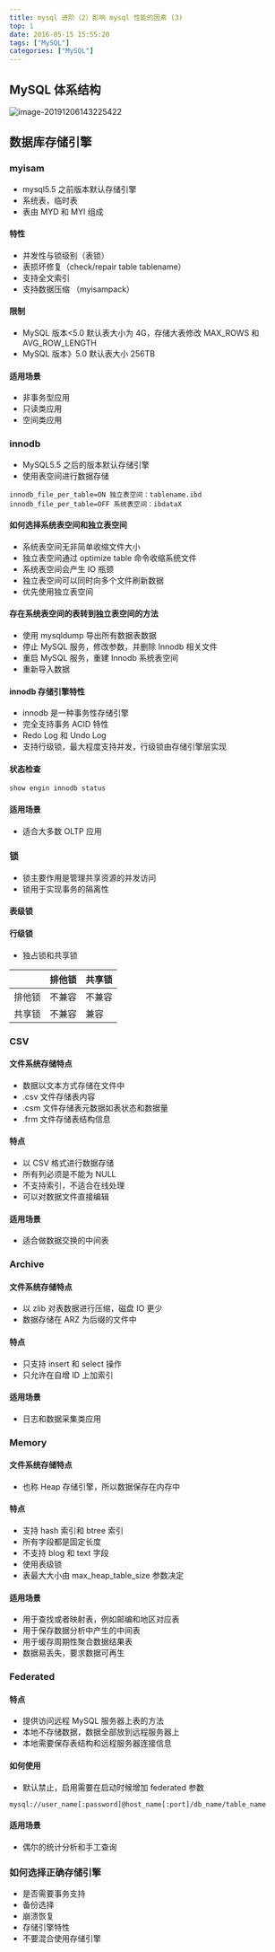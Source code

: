 ```yaml
---
title: mysql 进阶（2）影响 mysql 性能的因素 (3)
top: 1
date: 2016-05-15 15:55:20
tags: ["MySQL"]
categories: ["MySQL"]
---
```


## MySQL 体系结构

![image-20191206143225422](https://tva1.sinaimg.cn/large/a616b9a4gy1g9n00it1fej20fa095tb5.jpg)

## 数据库存储引擎

### myisam

- mysql5.5 之前版本默认存储引擎
- 系统表，临时表
- 表由 MYD 和 MYI 组成

#### 特性

- 并发性与锁级别（表锁）
- 表损坏修复（check/repair table tablename）
- 支持全文索引
- 支持数据压缩 （myisampack）

#### 限制

- MySQL 版本<5.0 默认表大小为 4G，存储大表修改 MAX_ROWS 和 AVG_ROW_LENGTH
- MySQL 版本》5.0 默认表大小 256TB

#### 适用场景

- 非事务型应用
- 只读类应用
- 空间类应用

### innodb

- MySQL5.5 之后的版本默认存储引擎
- 使用表空间进行数据存储

```mysql
innodb_file_per_table=ON 独立表空间：tablename.ibd
innodb_file_per_table=OFF 系统表空间：ibdataX
```

#### 如何选择系统表空间和独立表空间

- 系统表空间无非简单收缩文件大小
- 独立表空间通过 optimize table 命令收缩系统文件
- 系统表空间会产生 IO 瓶颈
- 独立表空间可以同时向多个文件刷新数据
- 优先使用独立表空间

#### 存在系统表空间的表转到独立表空间的方法

- 使用 mysqldump 导出所有数据表数据
- 停止 MySQL 服务，修改参数，并删除 Innodb 相关文件
- 重启 MySQL 服务，重建 Innodb 系统表空间
- 重新导入数据

#### innodb 存储引擎特性

- innodb 是一种事务性存储引擎
- 完全支持事务 ACID 特性
- Redo Log 和 Undo Log
- 支持行级锁，最大程度支持并发，行级锁由存储引擎层实现

#### 状态检查

```
show engin innodb status
```

#### 适用场景

- 适合大多数 OLTP 应用

### 锁

- 锁主要作用是管理共享资源的并发访问
- 锁用于实现事务的隔离性

#### 表级锁

#### 行级锁

- 独占锁和共享锁

| |排他锁|共享锁|
|----- |----- |-----|
|排他锁 |不兼容 |不兼容|
|共享锁 |不兼容 |兼容|

### CSV

#### 文件系统存储特点

- 数据以文本方式存储在文件中
- .csv 文件存储表内容
- .csm 文件存储表元数据如表状态和数据量
- .frm 文件存储表结构信息

#### 特点

- 以 CSV 格式进行数据存储
- 所有列必须是不能为 NULL
- 不支持索引，不适合在线处理
- 可以对数据文件直接编辑

#### 适用场景

- 适合做数据交换的中间表

### Archive

#### 文件系统存储特点

- 以 zlib 对表数据进行压缩，磁盘 IO 更少
- 数据存储在 ARZ 为后缀的文件中

#### 特点

- 只支持 insert 和 select 操作
- 只允许在自增 ID 上加索引

#### 适用场景

- 日志和数据采集类应用

### Memory

#### 文件系统存储特点

- 也称 Heap 存储引擎，所以数据保存在内存中

#### 特点

- 支持 hash 索引和 btree 索引
- 所有字段都是固定长度
- 不支持 blog 和 text 字段
- 使用表级锁
- 表最大大小由 max_heap_table_size 参数决定

#### 适用场景

- 用于查找或者映射表，例如邮编和地区对应表
- 用于保存数据分析中产生的中间表
- 用于缓存周期性聚合数据结果表
- 数据易丢失，要求数据可再生

### Federated

#### 特点

- 提供访问远程 MySQL 服务器上表的方法
- 本地不存储数据，数据全部放到远程服务器上
- 本地需要保存表结构和远程服务器连接信息

#### 如何使用

- 默认禁止，启用需要在启动时候增加 federated 参数

```
mysql://user_name[:password]@host_name[:port]/db_name/table_name
```

#### 适用场景

- 偶尔的统计分析和手工查询

### 如何选择正确存储引擎

- 是否需要事务支持
- 备份选择
- 崩溃恢复
- 存储引擎特性
- 不要混合使用存储引擎
